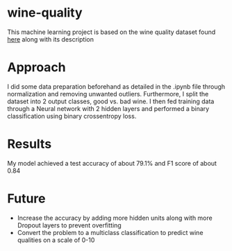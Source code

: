 # wine-quality

This machine learning project is based on the wine quality dataset found [here](https://archive.ics.uci.edu/ml/datasets/wine+quality) along with its description

# Approach

I did some data preparation beforehand as detailed in the .ipynb file through normalization and removing unwanted outliers. Furthermore, I split the dataset into 2 output classes, good vs. bad wine. I then fed training data through a Neural network with 2 hidden layers and performed a binary classification using binary crossentropy loss. 

# Results

My model achieved a test accuracy of about 79.1% and F1 score of about 0.84

# Future

* Increase the accuracy by adding more hidden units along with more Dropout layers to prevent overfitting
* Convert the problem to a multiclass classification to predict wine qualities on a scale of 0-10
